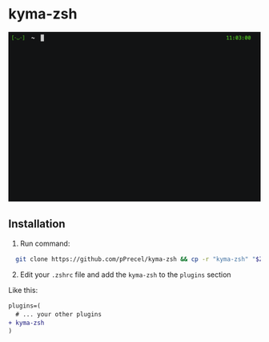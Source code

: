 # kyma-zsh
![](kyma-zsh.gif)


## Installation

1. Run command: 
``` bash
  git clone https://github.com/pPrecel/kyma-zsh && cp -r "kyma-zsh" "$ZSH/custom/plugins" && rm -rf "kyma-zsh"
```

2. Edit your `.zshrc` file and add the `kyma-zsh` to the `plugins` section

Like this: 
```diff
plugins=(
  # ... your other plugins
+ kyma-zsh
)
```

